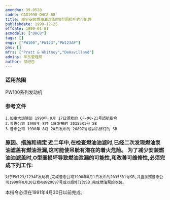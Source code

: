 ```yaml
---
amendno: 39-0520  
cadno: CAD1990-DHC8-08  
title: 减少安装燃油油滤盖时O型圈损坏的可能性  
publishdate: 1990-12-25  
effdate: 1990-01-01  
acmodels: ["DHC8"]  
tags: []  
engs: ["PW100","PW123","PW123AF"]  
pns: []  
mfrs: ["Pratt & Whitney","DeHavilland"]  
admins: 华东管理局  
author: 邬纪召  
---
```

  
### 适用范围  
PW100系列发动机  
  
<!--more-->  
### 参考文件  
    1.加拿大运输部 1990年 9月 17日颁发的 CF-90-21号适航指令  
    2.普惠公司 1990年 8月 1日发布的 20355R1号 SB  
    3.普惠公司 1990年 8月 20日发布的 20897号或以后修订的 SB  
  
### 原因、措施和规定     近二年中,在检查燃油油滤时,已经二次发现燃油泵油滤盖有燃油泄漏,这可能使吊舱有潜在的着火危险。     为了减少安装燃油油滤盖时,O型圈损坏导致燃油泄漏的可能性,和改善可维修性,必须完成下列工作:  
    对于PW123/123AF发动机,完成普惠公司1990年8月1日发布的20355R1号SB,并且按照普惠公司1990年8月20日发布的20897号或以后修订的SB,完成燃油泵的改装。  
本指令必须在1991年4月30日以前完成。  
